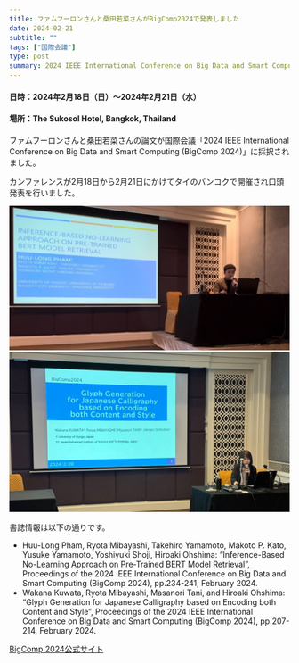 ```yaml
---
title: ファムフーロンさんと桑田若菜さんがBigComp2024で発表しました
date: 2024-02-21
subtitle: ""
tags: ["国際会議"]
type: post
summary: 2024 IEEE International Conference on Big Data and Smart Computing (BigComp 2024)
---
```


#### 日時：2024年2月18日（日）～2024年2月21日（水）
#### 場所：The Sukosol Hotel, Bangkok, Thailand 

ファムフーロンさんと桑田若菜さんの論文が国際会議「2024 IEEE International Conference on Big Data and Smart Computing (BigComp 2024)」に採択されました。

カンファレンスが2月18日から2月21日にかけてタイのバンコクで開催され口頭発表を行いました。

![](pham.jpg)
![](kuwata.jpg)

書誌情報は以下の通りです。
- Huu-Long Pham, Ryota Mibayashi, Takehiro Yamamoto, Makoto P. Kato, Yusuke Yamamoto, Yoshiyuki Shoji, Hiroaki Ohshima: “Inference-Based No-Learning Approach on Pre-Trained BERT Model Retrieval”, Proceedings of the 2024 IEEE International Conference on Big Data and Smart Computing (BigComp 2024), pp.234-241, February 2024.
- Wakana Kuwata, Ryota Mibayashi, Masanori Tani, and Hiroaki Ohshima: “Glyph Generation for Japanese Calligraphy based on Encoding both Content and Style”, Proceedings of the 2024 IEEE International Conference on Big Data and Smart Computing (BigComp 2024), pp.207-214, February 2024.

[BigComp 2024公式サイト](https://www.bigcomputing.org/conf2024/)

<!-- 1. 論文採録バージョン -->
<!-- [第一著者]さんの論文が「[学会フルネーム]」に採録されました。 -->

<!-- [公式Webページ](学会公式ページTopのURL) -->


<!-- 書誌情報。書式はPublicationsを参考。変にコードブロックとかで囲まなくてOK -->


<!-- [年月日]に発表予定 -->



<!-- 2. 論文発表済みバージョン -->
<!-- [第一著者]さんが「[学会フルネーム]」で発表しました。 -->

<!-- [公式Webページ](学会公式ページTopのURL) -->


<!-- 書誌情報。書式はPublicationsを参考。変にコードブロックとかで囲まなくてOK -->


<!-- 3. 論文受賞バージョン -->
<!-- [第一著者]さんの論文が「[学会フルネーム]」で「[受賞名]」を受賞しました -->

<!-- [公式Webページ](学会公式ページTopのURL) -->


<!-- 書誌情報。書式はPublicationsを参考。変にコードブロックとかで囲まなくてOK -->

<!-- 同学会複数名の場合は並べて良い感じにして -->